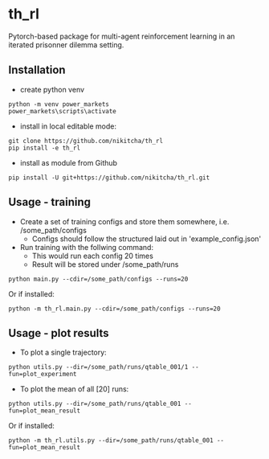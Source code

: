 # th_rl
Pytorch-based package for multi-agent reinforcement learning in an iterated prisonner dilemma setting.

## Installation
- create python venv
```
python -m venv power_markets
power_markets\scripts\activate
```

- install in local editable mode:
```
git clone https://github.com/nikitcha/th_rl
pip install -e th_rl
```

- install as module from Github
```
pip install -U git+https://github.com/nikitcha/th_rl.git
```

## Usage - training
- Create a set of training configs and store them somewhere, i.e. /some_path/configs
    -   Configs should follow the structured laid out in 'example_config.json'
- Run training with the follwing command:
    - This would run each config 20 times
    - Result will be stored under /some_path/runs


```
python main.py --cdir=/some_path/configs --runs=20  
```

Or if installed:

```
python -m th_rl.main.py --cdir=/some_path/configs --runs=20  
```

## Usage - plot results
- To plot a single trajectory:
```
python utils.py --dir=/some_path/runs/qtable_001/1 --fun=plot_experiment
```

- To plot the mean of all [20] runs:
```
python utils.py --dir=/some_path/runs/qtable_001 --fun=plot_mean_result
```

Or if installed:

```
python -m th_rl.utils.py --dir=/some_path/runs/qtable_001 --fun=plot_mean_result
```